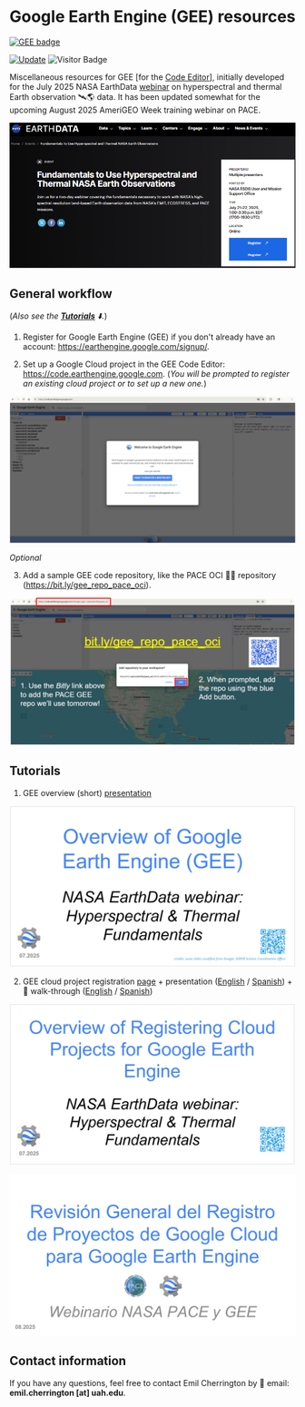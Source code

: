 # Google Earth Engine (GEE) resources

[![GEE badge](https://img.shields.io/badge/Google%20Earth%20Engine-4285F4.svg?style=for-the-badge&logo=Google-Earth-Engine&logoColor=white)](https://code.earthengine.google.com)

[![Update](https://img.shields.io/github/last-commit/bzgeo/GEE_resources?label=repo%20last%20updated&style=flat-square)](https://github.com/BzGEO/GEE_resources)
![Visitor Badge](https://visitor-badge.laobi.icu/badge?page_id=bzgeo.GEE_resources)

Miscellaneous resources for GEE [for the [Code Editor](https://code.earthengine.google.com)], initially developed for the July 2025 NASA EarthData [webinar](https://www.earthdata.nasa.gov/events/fundamentals-use-hyperspectral-thermal-nasa-earth-observations) on hyperspectral and thermal Earth observation 🛰️🌎 data. It has been updated somewhat for the upcoming August 2025 AmeriGEO Week training webinar on PACE.

![](https://github.com/BzGEO/GEE_resources/blob/main/_graphics/nasa_earthdata_webinar_2025-07b.png)

## General workflow

(*Also see the [**Tutorials**](https://github.com/BzGEO/GEE_resources#tutorials) ⬇️.*)

1. Register for Google Earth Engine (GEE) if you don't already have an account: https://earthengine.google.com/signup/.

2. Set up a Google Cloud project in the GEE Code Editor: https://code.earthengine.google.com. (*You will be prompted to register an existing cloud project or to set up a new one.*)

![](https://github.com/BzGEO/GEE_resources/blob/main/_graphics/gee_cloud_project_registration_screen.png)

*Optional*

3. Add a sample GEE code repository, like the PACE OCI 👨‍💻 repository (https://bit.ly/gee_repo_pace_oci).

![](https://github.com/BzGEO/GEE_resources/blob/main/_graphics/gee_add_pace_oci_repo.png)

## Tutorials

1. GEE overview (short) [presentation](https://github.com/BzGEO/GEE_resources/blob/main/tutorials/gee_1_overview_short_2025-07.pdf)

![](https://github.com/BzGEO/GEE_resources/blob/main/_graphics/gee_overview.png)

2. GEE cloud project registration [page](https://github.com/BzGEO/GEE_resources/blob/main/tutorials/gee_cloud_project_registration.md) + presentation ([English](https://github.com/BzGEO/GEE_resources/blob/main/tutorials/gee_2_accounts_cloud_projects_2025-07.pdf) / [Spanish](https://github.com/BzGEO/GEE_resources/blob/main/tutorials/gee_2b_cuentas_google_cloud_2025-08.pdf)) + 🎥 walk-through ([English](https://bit.ly/project_reg_gee) / [Spanish](https://bit.ly/gee_registro_proyectos))

![](https://github.com/BzGEO/GEE_resources/blob/main/_graphics/gee_cloud_project_registration.png)

![](https://github.com/BzGEO/GEE_resources/blob/main/_graphics/gee_cloud_project_registration_esp.PNG)

## Contact information

If you have any questions, feel free to contact Emil Cherrington by :envelope_with_arrow: email: **emil.cherrington [at] uah.edu**.
